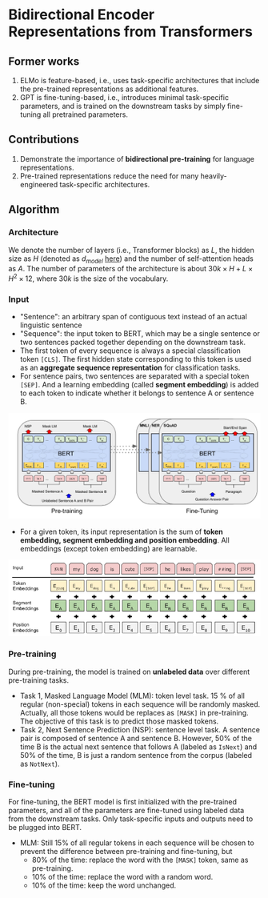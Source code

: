 # Bidirectional Encoder Representations from Transformers
## Former works
1. ELMo is feature-based, i.e., uses task-specific architectures that include the pre-trained representations as additional features.
2. GPT is fine-tuning-based, i.e., introduces minimal task-specific parameters, and is trained on the downstream tasks by simply fine-tuning all pretrained parameters.

## Contributions
1. Demonstrate the importance of **bidirectional pre-training** for language representations.
2. Pre-trained representations reduce the need for many heavily-engineered task-specific architectures.

## Algorithm
### Architecture
We denote the number of layers (i.e., Transformer blocks) as $L$, the hidden size as $H$ (denoted as $d_{model}$ [here](Transformer.md)) and the number of self-attention heads as $A$. The number of parameters of the architecture is about $30k\times H+L\times H^2\times12$, where $30k$ is the size of the vocabulary.

### Input
- "Sentence": an arbitrary span of contiguous text instead of an actual linguistic sentence
- "Sequence": the input token to BERT, which may be a single sentence or two sentences packed together depending on the downstream task.
- The first token of every sequence is always a special classification token `[CLS]`. The first hidden state corresponding to this token is used as an **aggregate sequence representation** for classification tasks.
- For sentence pairs, two sentences are separated with a special token `[SEP]`. And a learning embedding (called **segment embedding**) is added to each token to indicate whether it belongs to sentence A or sentence B.

![BERT architecture](Images/BERT_architecture.png)

- For a given token, its input representation is the sum of **token embedding, segment embedding and position embedding**. All embeddings (except token embedding) are learnable.

![BERT embedding](Images/BERT_embedding.png)


### Pre-training
During pre-training, the model is trained on **unlabeled data** over different pre-training tasks.

- Task 1, Masked Language Model (MLM): token level task. 15 % of all regular (non-special) tokens in each sequence will be randomly masked. Actually, all those tokens would be replaces as `[MASK]` in pre-training. The objective of this task is to predict those masked tokens.
- Task 2, Next Sentence Prediction (NSP): sentence level task. A sentence pair is composed of sentence A and sentence B. However, 50% of the time B is the actual next sentence that follows A (labeled as `IsNext`) and 50% of the time, B is just a random sentence from the corpus (labeled as `NotNext`).

### Fine-tuning
For fine-tuning, the BERT model is first initialized with the pre-trained parameters, and all of the parameters are fine-tuned using labeled data from the downstream tasks. Only task-specific inputs and outputs need to be plugged into BERT.

- MLM: Still 15% of all regular tokens in each sequence will be chosen to prevent the difference between pre-training and fine-tuning, but
  - 80% of the time: replace the word with the `[MASK]` token, same as pre-training.
  - 10% of the time: replace the word with a random word.
  - 10% of the time: keep the word unchanged.